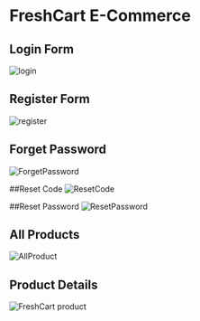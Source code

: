 # FreshCart E-Commerce

## Login Form
![login](https://github.com/Aya-Adel-Mohamed/FreshCart/assets/115530179/6757db91-dfdf-4d1c-acd7-d4aec8057ac0)

## Register Form
![register](https://github.com/Aya-Adel-Mohamed/FreshCart/assets/115530179/863a4751-c77d-470d-a324-90e68b48091b)

## Forget Password
![ForgetPassword](https://github.com/Aya-Adel-Mohamed/FreshCart/assets/115530179/0c115c19-3ce1-4ac3-b2ee-69b2a3674851)

##Reset Code
![ResetCode](https://github.com/Aya-Adel-Mohamed/FreshCart/assets/115530179/8e52eb1e-ec63-4722-be2d-bfbe607cb946)

##Reset Password
![ResetPassword](https://github.com/Aya-Adel-Mohamed/FreshCart/assets/115530179/e2147afa-e1ad-4d9d-9582-eb9ad3034150)

## All Products
![AllProduct](https://github.com/Aya-Adel-Mohamed/FreshCart/assets/115530179/006f188d-450c-4b06-bccf-9a15a8bc1e73)

## Product Details
![FreshCart product](https://github.com/Aya-Adel-Mohamed/FreshCart/assets/115530179/fd3bcc26-fe98-47a1-89e7-d6a466cead9e)






